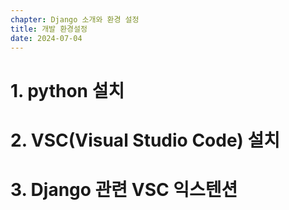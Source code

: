 ```yaml
---
chapter: Django 소개와 환경 설정
title: 개발 환경설정
date: 2024-07-04
---
```

# 1. python 설치

# 2. VSC(Visual Studio Code) 설치

# 3. Django 관련 VSC 익스텐션